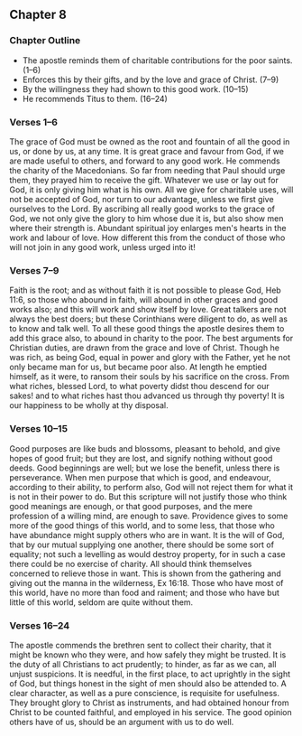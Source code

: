 ## Chapter 8

### Chapter Outline

- The apostle reminds them of charitable contributions for the poor saints. (1–6)
- Enforces this by their gifts, and by the love and grace of Christ. (7–9)
- By the willingness they had shown to this good work. (10–15)
- He recommends Titus to them. (16–24)

### Verses 1–6

The grace of God must be owned as the root and fountain of all the good in us, or done by us, at any time. It is great grace and favour from God, if we are made useful to others, and forward to any good work. He commends the charity of the Macedonians. So far from needing that Paul should urge them, they prayed him to receive the gift. Whatever we use or lay out for God, it is only giving him what is his own. All we give for charitable uses, will not be accepted of God, nor turn to our advantage, unless we first give ourselves to the Lord. By ascribing all really good works to the grace of God, we not only give the glory to him whose due it is, but also show men where their strength is. Abundant spiritual joy enlarges men's hearts in the work and labour of love. How different this from the conduct of those who will not join in any good work, unless urged into it!

### Verses 7–9

Faith is the root; and as without faith it is not possible to please God, Heb 11:6, so those who abound in faith, will abound in other graces and good works also; and this will work and show itself by love. Great talkers are not always the best doers; but these Corinthians were diligent to do, as well as to know and talk well. To all these good things the apostle desires them to add this grace also, to abound in charity to the poor. The best arguments for Christian duties, are drawn from the grace and love of Christ. Though he was rich, as being God, equal in power and glory with the Father, yet he not only became man for us, but became poor also. At length he emptied himself, as it were, to ransom their souls by his sacrifice on the cross. From what riches, blessed Lord, to what poverty didst thou descend for our sakes! and to what riches hast thou advanced us through thy poverty! It is our happiness to be wholly at thy disposal.

### Verses 10–15

Good purposes are like buds and blossoms, pleasant to behold, and give hopes of good fruit; but they are lost, and signify nothing without good deeds. Good beginnings are well; but we lose the benefit, unless there is perseverance. When men purpose that which is good, and endeavour, according to their ability, to perform also, God will not reject them for what it is not in their power to do. But this scripture will not justify those who think good meanings are enough, or that good purposes, and the mere profession of a willing mind, are enough to save. Providence gives to some more of the good things of this world, and to some less, that those who have abundance might supply others who are in want. It is the will of God, that by our mutual supplying one another, there should be some sort of equality; not such a levelling as would destroy property, for in such a case there could be no exercise of charity. All should think themselves concerned to relieve those in want. This is shown from the gathering and giving out the manna in the wilderness, Ex 16:18. Those who have most of this world, have no more than food and raiment; and those who have but little of this world, seldom are quite without them.

### Verses 16–24

The apostle commends the brethren sent to collect their charity, that it might be known who they were, and how safely they might be trusted. It is the duty of all Christians to act prudently; to hinder, as far as we can, all unjust suspicions. It is needful, in the first place, to act uprightly in the sight of God, but things honest in the sight of men should also be attended to. A clear character, as well as a pure conscience, is requisite for usefulness. They brought glory to Christ as instruments, and had obtained honour from Christ to be counted faithful, and employed in his service. The good opinion others have of us, should be an argument with us to do well.

